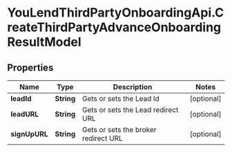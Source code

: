 # YouLendThirdPartyOnboardingApi.CreateThirdPartyAdvanceOnboardingResultModel

## Properties

Name | Type | Description | Notes
------------ | ------------- | ------------- | -------------
**leadId** | **String** | Gets or sets the Lead Id | [optional] 
**leadURL** | **String** | Gets or sets the Lead redirect URL | [optional] 
**signUpURL** | **String** | Gets or sets the broker redirect URL | [optional] 


